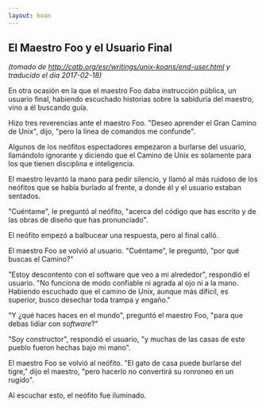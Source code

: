 ```yaml
---
layout: koan
---
```

## El Maestro Foo y el Usuario Final
_(tomado de <http://catb.org/esr/writings/unix-koans/end-user.html> y traducido el día 2017-02-18)_

En otra ocasión en la que el maestro Foo daba instrucción pública, un usuario
final, habiendo escuchado historias sobre la sabiduría del maestro, vino a él
buscando guía.

Hizo tres reverencias ante el maestro Foo. "Deseo aprender el Gran Camino de
Unix", dijo, "pero la línea de comandos me confunde".

Algunos de los neófitos espectadores empezaron a burlarse del usuario,
llamándolo ignorante y diciendo que el Camino de Unix es solamente para los
que tienen disciplina e inteligencia.

El maestro levantó la mano para pedir silencio, y llamó al más ruidoso de los
neófitos que se había burlado al frente, a donde él y el usuario estaban
sentados.

"Cuéntame", le preguntó al neófito, "acerca del código que has escrito y de las
obras de diseño que has pronunciado".

El neófito empezó a balbucear una respuesta, pero al final calló.

El maestro Foo se volvió al usuario. "Cuéntame", le preguntó, "por qué buscas el
Camino?"

"Estoy descontento con el software que veo a mi alrededor", respondió el usuario.
"No funciona de modo confiable ni agrada al ojo ni a la mano. Habiendo escuchado
que el camino de Unix, aunque más difícil, es superior, busco desechar toda
trampa y engaño."

"Y ¿qué haces haces en el mundo", preguntó el maestro Foo, "para que debas
lidiar con _software_?"

"Soy constructor", respondió el usuario, "y muchas de las casas de este pueblo
fueron hechas bajo mi mano".

El maestro Foo se volvió al neófito. "El gato de casa puede burlarse del tigre,"
dijo el maestro, "pero hacerlo no convertirá su ronroneo en un rugido".

Al escuchar esto, el neófito fue iluminado.
